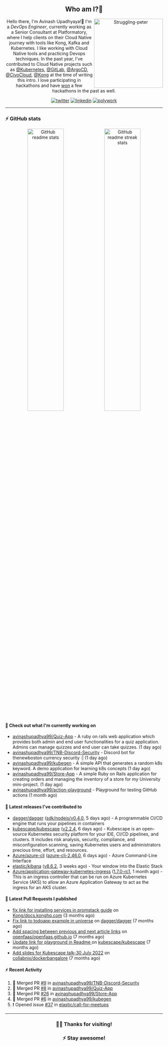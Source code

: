 <div align='center'>
  
## Who am I?🤔

<img align="right" width="220" src="https://media.giphy.com/media/YFkpsHWCsNUUo/giphy.gif" alt="Struggling-peter" />

Hello there, I'm Avinash Upadhyaya!👋 I'm a _DevOps Engineer_, currently working as a Senior Consultant at Platformatory, where I help clients on their Cloud Native journey with tools like Kong, Kafka and Kubernetes. I like working with Cloud Native tools and practicing Devops techniques. In the past year, I've contributed to Cloud Native projects such as [@Kubernetes](https://github.com/pulls?q=is%3Apr+author%3Aavinashupadhya99+archived%3Afalse+user%3Akubernetes), [@GitLab](https://gitlab.com/groups/gitlab-org/-/merge_requests?scope=all&state=all&author_username=avinashupadhya99), [@ArgoCD](https://github.com/pulls?q=is%3Apr+author%3Aavinashupadhya99+archived%3Afalse+user%3Aargoproj), [@CivoCloud](https://github.com/pulls?q=is%3Apr+author%3Aavinashupadhya99+archived%3Afalse+user%3Acivo), [@Kong](https://github.com/pulls?q=is%3Apr+author%3Aavinashupadhya99+archived%3Afalse+user%3AKong) at the time of writing this intro. I love participating in hackathons and have [won](https://devpost.com/avinashupadhya99) a few hackathons in the past as well.


[![twitter](https://img.shields.io/badge/-@avinash__ukr-%231DA1F2?style=for-the-badge&logo=twitter&logoColor=ffffff)](https://twitter.com/avinash_ukr)
[![linkedin](https://img.shields.io/badge/-Avinash%20Upadhyaya-%230A67C3?style=for-the-badge&logo=linkedin&logoColor=ffffff)](https://www.linkedin.com/in/avinash-upadhyaya/)
[![polywork](https://img.shields.io/badge/-@avinashupadhya99-%23338BFF?style=for-the-badge&logo=polywork&logoColor=ffffff)](https://www.polywork.com/avinashupadhya99)

---

</div>

### ⚡ GitHub stats

<p align="center">
  <img width="48%" src="https://github-readme-stats.vercel.app/api?username=avinashupadhya99&show_icons=true&theme=tokyonight" alt="GitHub readme stats" />
  <img width="48%" src="https://github-readme-streak-stats.herokuapp.com?user=avinashupadhya99&theme=dark&hide_border=true&date_format=M%20j%5B%2C%20Y%5D" alt="GitHub readme streak stats" />
</p>

#### 👷 Check out what I'm currently working on

- [avinashupadhya99/Quiz-App](https://github.com/avinashupadhya99/Quiz-App) - A ruby on rails web application which provides both admin and end user functionalities for a quiz application. Admins can manage quizzes and end user can take quizzes. (1 day ago)
- [avinashupadhya99/TNB-Discord-Security](https://github.com/avinashupadhya99/TNB-Discord-Security) - Discord bot for thenewboston currency security :| (1 day ago)
- [avinashupadhya99/kubegen](https://github.com/avinashupadhya99/kubegen) - A simple API that generates a random k8s keyword. A demo application for learning k8s concepts (1 day ago)
- [avinashupadhya99/Store-App](https://github.com/avinashupadhya99/Store-App) - A simple Ruby on Rails application for creating orders and managing the inventory of a store for my University mini-project. (1 day ago)
- [avinashupadhya99/action-playground](https://github.com/avinashupadhya99/action-playground) - Playground for testing GitHub actions (1 month ago)

#### 🔭 Latest releases I've contributed to

- [dagger/dagger](https://github.com/dagger/dagger) ([sdk/nodejs/v0.4.0](https://github.com/dagger/dagger/releases/tag/sdk/nodejs/v0.4.0), 5 days ago) - A programmable CI/CD engine that runs your pipelines in containers
- [kubescape/kubescape](https://github.com/kubescape/kubescape) ([v2.2.4](https://github.com/kubescape/kubescape/releases/tag/v2.2.4), 6 days ago) - Kubescape is an open-source Kubernetes security platform for your IDE, CI/CD pipelines, and clusters. It includes risk analysis, security, compliance, and misconfiguration scanning, saving Kubernetes users and administrators precious time, effort, and resources.
- [Azure/azure-cli](https://github.com/Azure/azure-cli) ([azure-cli-2.46.0](https://github.com/Azure/azure-cli/releases/tag/azure-cli-2.46.0), 6 days ago) - Azure Command-Line Interface
- [elastic/kibana](https://github.com/elastic/kibana) ([v8.6.2](https://github.com/elastic/kibana/releases/tag/v8.6.2), 3 weeks ago) - Your window into the Elastic Stack
- [Azure/application-gateway-kubernetes-ingress](https://github.com/Azure/application-gateway-kubernetes-ingress) ([1.7.0-rc1](https://github.com/Azure/application-gateway-kubernetes-ingress/releases/tag/1.7.0-rc1), 1 month ago) - This is an ingress controller that can be run on Azure Kubernetes Service (AKS) to allow an Azure Application Gateway to act as the ingress for an AKS cluster.

#### 🔨 Latest Pull Requests I published

- [fix link for installing services in promstack guide](https://github.com/Kong/docs.konghq.com/pull/4800) on [Kong/docs.konghq.com](https://github.com/Kong/docs.konghq.com) (3 months ago)
- [Fix link to todoapp example in universe](https://github.com/dagger/dagger/pull/2940) on [dagger/dagger](https://github.com/dagger/dagger) (7 months ago)
- [Add spacing between previous and next article links](https://github.com/openfaas/openfaas.github.io/pull/292) on [openfaas/openfaas.github.io](https://github.com/openfaas/openfaas.github.io) (7 months ago)
- [Update link for playground in Readme ](https://github.com/kubescape/kubescape/pull/581) on [kubescape/kubescape](https://github.com/kubescape/kubescape) (7 months ago)
- [Add slides for Kubescape talk-30 July 2022](https://github.com/collabnix/dockerbangalore/pull/36) on [collabnix/dockerbangalore](https://github.com/collabnix/dockerbangalore) (7 months ago)

#### ⚡ Recent Activity

<!--START_SECTION:activity-->
1. 🎉 Merged PR [#9](https://github.com/avinashupadhya99/TNB-Discord-Security/pull/9) in [avinashupadhya99/TNB-Discord-Security](https://github.com/avinashupadhya99/TNB-Discord-Security)
2. 🎉 Merged PR [#8](https://github.com/avinashupadhya99/Quiz-App/pull/8) in [avinashupadhya99/Quiz-App](https://github.com/avinashupadhya99/Quiz-App)
3. 🎉 Merged PR [#26](https://github.com/avinashupadhya99/Store-App/pull/26) in [avinashupadhya99/Store-App](https://github.com/avinashupadhya99/Store-App)
4. 🎉 Merged PR [#6](https://github.com/avinashupadhya99/kubegen/pull/6) in [avinashupadhya99/kubegen](https://github.com/avinashupadhya99/kubegen)
5. ❗️ Opened issue [#37](https://github.com/elastic/call-for-meetups/issues/37) in [elastic/call-for-meetups](https://github.com/elastic/call-for-meetups)
<!--END_SECTION:activity-->



---

<div align='center'>
  
### 🙇‍♂️ Thanks for visiting!
### ⚡ Stay awesome!
  
</div>


